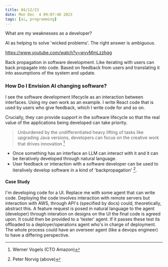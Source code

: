 ```yaml
---
title: 04/12/23
date: Mon Dec  4 09:07:48 2023
tags: [ai, programming]
---
```


What are my weaknesses as a developer?

AI as helping to solve 'wicked problems'. The right answer is ambiguous.

https://www.youtube.com/watch?v=wvvMmLzzhqg

Back propagation in software development. Like iterating with users can back propagate into code. Based on feedback from
users and translating it into assumptions of the system and update.

### How Do I Envision AI changing software?

I see the software development lifecycle as an interaction between interfaces. Using my own work as an example. I write
React code that is used by users who give feedback, which I write code for and so on.

Crucially, they can provide support in the software lifecycle so that the real value of the applications being developed
can take priority.

> Unburdened by the undifferentiated heavy lifting of tasks like upgrading Java versions, developers can focus on the
> creative work that drives innovation [^2]

* Once something has an interface an LLM can interact with it and it can be iteratively developed through natural
  language.
* User feedback or interaction with a software developer can be used to iteralively develop software in a kind of
  'backpropagation' [^1].


#### Case Study

I'm developing code for a UI. Replace me with some agent that can write code. Deploying the code involves interaction
with remote servers but interaction with AWS, through API's (specified by docs) could, theoretically, abstract this. A
feature request is posed in natural language to the agent (developer) through interation on designs on the UI the final
code is agreed upon. It could then be provided to a 'tester' agent. If it passes these test its offloaded to a
deployer/operations agent who's in charge of deployment. The whole process could have an overseer agent (like a devops
engineer) to have a differing perspective.

[^1]: Peter Norvig (above)
[^2]: Werner Vogels (CTO Amazon)
